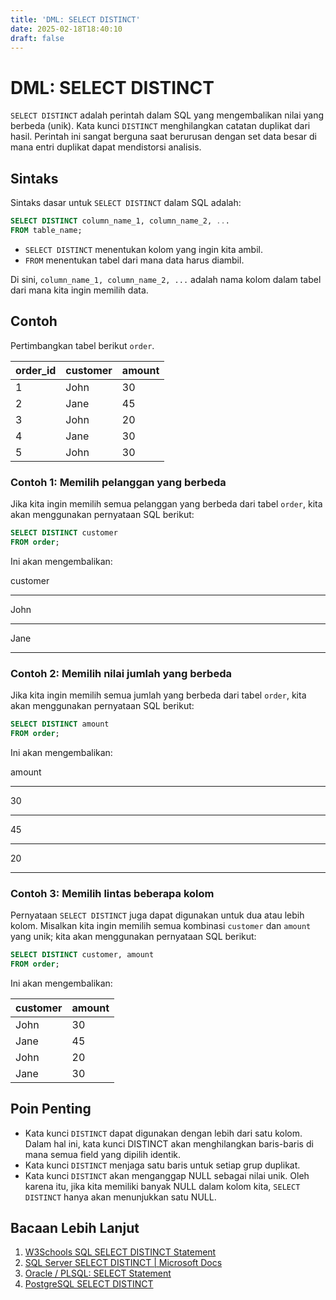 ```yaml
---
title: 'DML: SELECT DISTINCT'
date: 2025-02-18T18:40:10
draft: false
---
```


# DML: SELECT DISTINCT

`SELECT DISTINCT` adalah perintah dalam SQL yang mengembalikan nilai yang berbeda (unik). Kata kunci `DISTINCT` menghilangkan catatan duplikat dari hasil. Perintah ini sangat berguna saat berurusan dengan set data besar di mana entri duplikat dapat mendistorsi analisis.

## Sintaks

Sintaks dasar untuk `SELECT DISTINCT` dalam SQL adalah:

```sql
SELECT DISTINCT column_name_1, column_name_2, ...
FROM table_name;
```

- `SELECT DISTINCT` menentukan kolom yang ingin kita ambil.
- `FROM` menentukan tabel dari mana data harus diambil.

Di sini, `column_name_1, column_name_2, ...` adalah nama kolom dalam tabel dari mana kita ingin memilih data.

## Contoh

Pertimbangkan tabel berikut `order`.

| order_id | customer | amount |
| -------- | -------- | ------ |
| 1        | John     | 30     |
| 2        | Jane     | 45     |
| 3        | John     | 20     |
| 4        | Jane     | 30     |
| 5        | John     | 30     |

### Contoh 1: Memilih pelanggan yang berbeda

Jika kita ingin memilih semua pelanggan yang berbeda dari tabel `order`, kita akan menggunakan pernyataan SQL berikut:

```sql
SELECT DISTINCT customer
FROM order;
```

Ini akan mengembalikan:

customer

---

John

---

Jane

---

### Contoh 2: Memilih nilai jumlah yang berbeda

Jika kita ingin memilih semua jumlah yang berbeda dari tabel `order`, kita akan menggunakan pernyataan SQL berikut:

```sql
SELECT DISTINCT amount
FROM order;
```

Ini akan mengembalikan:

amount

---

30

---

45

---

20

---

### Contoh 3: Memilih lintas beberapa kolom

Pernyataan `SELECT DISTINCT` juga dapat digunakan untuk dua atau lebih kolom. Misalkan kita ingin memilih semua kombinasi `customer` dan `amount` yang unik; kita akan menggunakan pernyataan SQL berikut:

```sql
SELECT DISTINCT customer, amount
FROM order;
```

Ini akan mengembalikan:

| customer | amount |
| -------- | ------ |
| John     | 30     |
| Jane     | 45     |
| John     | 20     |
| Jane     | 30     |

## Poin Penting

- Kata kunci `DISTINCT` dapat digunakan dengan lebih dari satu kolom. Dalam hal ini, kata kunci DISTINCT akan menghilangkan baris-baris di mana semua field yang dipilih identik.
- Kata kunci `DISTINCT` menjaga satu baris untuk setiap grup duplikat.
- Kata kunci `DISTINCT` akan menganggap NULL sebagai nilai unik. Oleh karena itu, jika kita memiliki banyak NULL dalam kolom kita, `SELECT DISTINCT` hanya akan menunjukkan satu NULL.

## Bacaan Lebih Lanjut

1. [W3Schools SQL SELECT DISTINCT Statement](https://www.w3schools.com/sql/sql_distinct.asp)
2. [SQL Server SELECT DISTINCT | Microsoft Docs](https://docs.microsoft.com/en-us/sql/t-sql/queries/select-transact-sql?view=sql-server-ver15)
3. [Oracle / PLSQL: SELECT Statement](https://www.techonthenet.com/oracle/select.php)
4. [PostgreSQL SELECT DISTINCT](https://www.postgresqltutorial.com/postgresql-select-distinct/)
